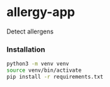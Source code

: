# allergy-app
Detect allergens


### Installation
```bash
python3 -m venv venv
source venv/bin/activate
pip install -r requirements.txt
```
